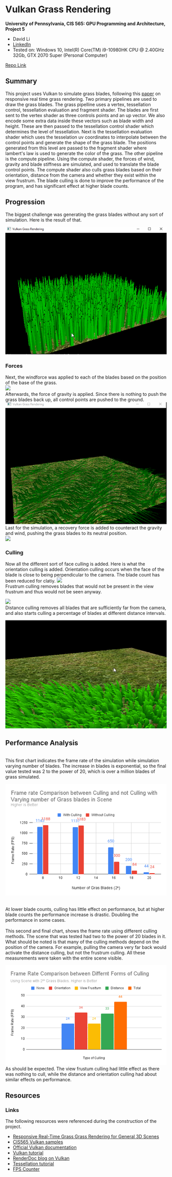 Vulkan Grass Rendering
==================================

**University of Pennsylvania, CIS 565: GPU Programming and Architecture, Project 5**

* David Li
* [LinkedIn](https://www.linkedin.com/in/david-li-15b83817b/)
* Tested on: Windows 10, Intel(R) Core(TM) i9-10980HK CPU @ 2.40GHz 32Gb, GTX 2070 Super (Personal Computer)

[Repo Link](https://github.com/theCollegeBoardOfc/Project5-Vulkan-Grass-Rendering)

## Summary

This project uses Vulkan to simulate grass blades, following this [paper](https://www.cg.tuwien.ac.at/research/publications/2017/JAHRMANN-2017-RRTG/JAHRMANN-2017-RRTG-draft.pdf) on responsive real time grass rendering. Two primary pipelines are used to draw the grass blades. The grass pipelline uses a vertex, tessellation control, tessellation evaluation and fragment shader. The blades are first sent to the vertex shader as three controls points and an up vector. We also encode some extra data inside these vectors such as blade width and height. These are then passed to the tessellation control shader which determines the level of tessellation. Next is the tessellation evaluation shader which uses the tesselation uv coordinates to interpolate between the control points and generate the shape of the grass blade. The positions generated from this level are passed to the fragment shader where lambert's law is used to generate the color of the grass. The other pipeline is the compute pipeline. Using the compute shader, the forces of wind, gravity and blade stiffness are simulated, and used to translate the blade control points. The compute shader also culls grass blades based on their orientation, distance from the camera and whether they exist within the view frustrum. The blade culling is done to improve the performance of the program, and has significant effect at higher blade counts.

## Progression

The biggest challenge was generating the grass blades without any sort of simulation. Here is the result of that. 
<br/>

![](img/noforce.gif)
### Forces
Next, the windforce was applied to each of the blades based on the position of the base of the grass. 
<br/>
![](img/w.gif)
<br/>
Afterwards, the force of gravity is applied. Since there is nothing to push the grass blades back up, all control points are pushed to the ground.
<br/>
![](img/wg.gif)
<br/>
Last for the simulation, a recovery force is added to counteract the gravity and wind, pushing the grass blades to its neutral position.
<br/>
![](img/wgr.gif)
<br/>
### Culling
Now all the different sort of face culling is added. Here is what the orientation culling is added. Orientation culling occurs when the face of the blade is close to being perpendicular to the camera. The blade count has been reduced for clatiy.
![](img/orientation.gif)
<br/>
Frustrum culling removes blades that would not be present in the view frustrum and thus would not be seen anyway.
<br/>

![](img/frustrum.gif)
<br/>
Distance culling removes all blades that are sufficiently far from the camera, and also starts culling a percentage of blades at different distance intervals.
<br/>

![](img/distance.gif)
<br/>

## Performance Analysis

<br/>
This first chart indicates the frame rate of the simulation while simulation varying number of blades. The increase in blades is exponential, so the final value tested was 2 to the power of 20, which is over a million blades of grass simulated. 
<br/>

![](img/c1.png)

<br/>
At lower blade counts, culling has little effect on performance, but at higher blade counts the performance increase is drastic. Doubling the performance in some cases. 
<br/>

<br/>
This second and final chart, shows the frame rate using different culling methods. The scene that was tested had two to the power of 20 blades in it. What should be noted is that many of the culling methods depend on the position of the camera. For example, pulling the camera very far back would activate the distance culling, but not the frustrum culling. All these measurements were taken with the entire scene visible. 
<br/>

![](img/c2.png)
<br/>
As should be expected. The view frustum culling had little effect as there was nothing to cull, while the distance and orientation culling had about similar effects on performance.

## Resources

### Links

The following resources were referenced during the construction of the project.

* [Responsive Real-Time Grass Grass Rendering for General 3D Scenes](https://www.cg.tuwien.ac.at/research/publications/2017/JAHRMANN-2017-RRTG/JAHRMANN-2017-RRTG-draft.pdf)
* [CIS565 Vulkan samples](https://github.com/CIS565-Fall-2017/Vulkan-Samples/tree/master/samples/5_helloTessellation)
* [Official Vulkan documentation](https://www.khronos.org/registry/vulkan/)
* [Vulkan tutorial](https://vulkan-tutorial.com/)
* [RenderDoc blog on Vulkan](https://renderdoc.org/vulkan-in-30-minutes.html)
* [Tessellation tutorial](https://ogldev.org/www/tutorial30/tutorial30.html)
* [FPS Counter](https://github.com/VictorGordan/opengl-tutorials/tree/main/YoutubeOpenGL%2016%20-%20Face%20Culling%20%26%20FPS%20Counter)
